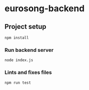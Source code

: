 # eurosong-backend

## Project setup
```
npm install
```

### Run backend server
```
node index.js
```

### Lints and fixes files
```
npm run test
```

